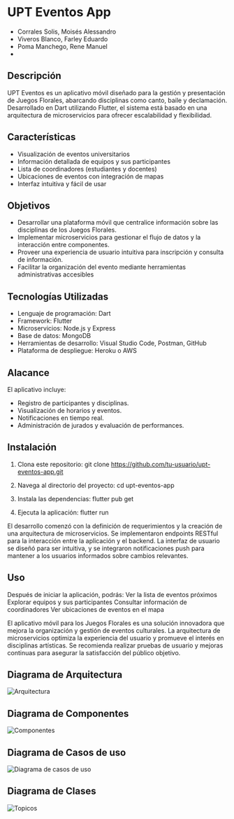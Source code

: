 # UPT Eventos App
- Corrales Solis, Moisés Alessandro
- Viveros Blanco, Farley Eduardo
- Poma Manchego, Rene Manuel
- 
## Descripción
UPT Eventos es un aplicativo móvil diseñado para la gestión y presentación de Juegos Florales, abarcando disciplinas como canto, baile y declamación. Desarrollado en Dart utilizando Flutter, el sistema está basado en una arquitectura de microservicios para ofrecer escalabilidad y flexibilidad.

## Características
- Visualización de eventos universitarios
- Información detallada de equipos y sus participantes
- Lista de coordinadores (estudiantes y docentes)
- Ubicaciones de eventos con integración de mapas
- Interfaz intuitiva y fácil de usar
  
## Objetivos
- Desarrollar una plataforma móvil que centralice información sobre las disciplinas de los Juegos Florales.
- Implementar microservicios para gestionar el flujo de datos y la interacción entre componentes.
- Proveer una experiencia de usuario intuitiva para inscripción y consulta de información.
- Facilitar la organización del evento mediante herramientas administrativas accesibles

## Tecnologías Utilizadas
- Lenguaje de programación: Dart
- Framework: Flutter
- Microservicios: Node.js y Express
- Base de datos: MongoDB
- Herramientas de desarrollo: Visual Studio Code, Postman, GitHub
- Plataforma de despliegue: Heroku o AWS

## Alacance
El aplicativo incluye:

- Registro de participantes y disciplinas.
- Visualización de horarios y eventos.
- Notificaciones en tiempo real.
- Administración de jurados y evaluación de performances.

## Instalación
1. Clona este repositorio:
git clone https://github.com/tu-usuario/upt-eventos-app.git

2. Navega al directorio del proyecto:
cd upt-eventos-app

3. Instala las dependencias:
flutter pub get

4. Ejecuta la aplicación:
flutter run

El desarrollo comenzó con la definición de requerimientos y la creación de una arquitectura de microservicios. Se implementaron endpoints RESTful para la interacción entre la aplicación y el backend. La interfaz de usuario se diseñó para ser intuitiva, y se integraron notificaciones push para mantener a los usuarios informados sobre cambios relevantes.

## Uso
Después de iniciar la aplicación, podrás:
Ver la lista de eventos próximos
Explorar equipos y sus participantes
Consultar información de coordinadores
Ver ubicaciones de eventos en el mapa

El aplicativo móvil para los Juegos Florales es una solución innovadora que mejora la organización y gestión de eventos culturales. La arquitectura de microservicios optimiza la experiencia del usuario y promueve el interés en disciplinas artísticas. Se recomienda realizar pruebas de usuario y mejoras continuas para asegurar la satisfacción del público objetivo.

## Diagrama de Arquitectura
![Arquitectura](https://github.com/user-attachments/assets/81dc50a8-f548-4c9d-914a-73c57b63b5d7)

## Diagrama de Componentes
![Componentes](https://github.com/user-attachments/assets/1fe9bc2e-0d0a-4d6f-9ac3-5229d9b50a7c)

## Diagrama de Casos de uso
![Diagrama de casos de uso](https://github.com/user-attachments/assets/385cddbd-daae-4ce2-acfa-e2dc0aeefb66)

## Diagrama de Clases
![Topicos](https://github.com/user-attachments/assets/88af4503-31bd-4892-8454-27c6e5bb4a72)
